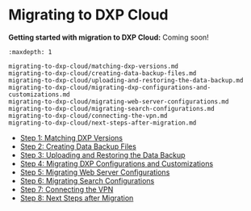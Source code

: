 # Migrating to DXP Cloud

**Getting started with migration to DXP Cloud:** Coming soon!

```{toctree}
:maxdepth: 1

migrating-to-dxp-cloud/matching-dxp-versions.md
migrating-to-dxp-cloud/creating-data-backup-files.md
migrating-to-dxp-cloud/uploading-and-restoring-the-data-backup.md
migrating-to-dxp-cloud/migrating-dxp-configurations-and-customizations.md
migrating-to-dxp-cloud/migrating-web-server-configurations.md
migrating-to-dxp-cloud/migrating-search-configurations.md
migrating-to-dxp-cloud/connecting-the-vpn.md
migrating-to-dxp-cloud/next-steps-after-migration.md
```

- [Step 1: Matching DXP Versions](./migrating-to-dxp-cloud/matching-dxp-versions.md)
- [Step 2: Creating Data Backup Files](./migrating-to-dxp-cloud/creating-data-backup-files.md)
- [Step 3: Uploading and Restoring the Data Backup](./migrating-to-dxp-cloud/uploading-and-restoring-the-data-backup.md)
- [Step 4: Migrating DXP Configurations and Customizations](./migrating-to-dxp-cloud/migrating-dxp-configurations-and-customizations.md)
- [Step 5: Migrating Web Server Configurations](./migrating-to-dxp-cloud/migrating-web-server-configurations.md)
- [Step 6: Migrating Search Configurations](./migrating-to-dxp-cloud/migrating-search-configurations.md)
- [Step 7: Connecting the VPN](./migrating-to-dxp-cloud/connecting-the-vpn.md)
- [Step 8: Next Steps after Migration](./migrating-to-dxp-cloud/next-steps-after-migration.md)